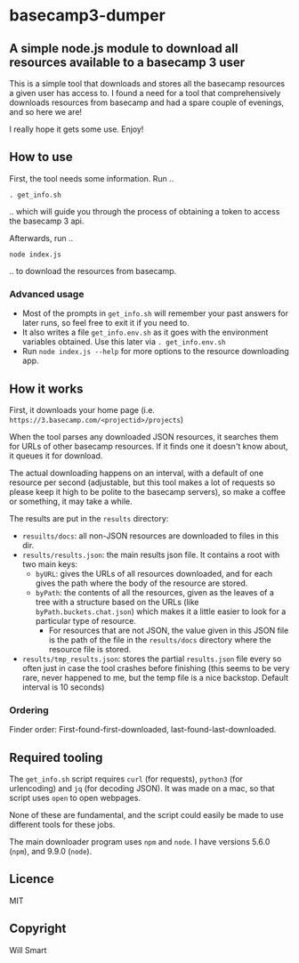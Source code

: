 # basecamp3-dumper

## A simple node.js module to download all resources available to a basecamp 3 user

This is a simple tool that downloads and stores all the basecamp resources a given user has access to. I found a need for a tool that comprehensively downloads resources from basecamp and had a spare couple of evenings, and so here we are!

I really hope it gets some use. Enjoy!

## How to use

First, the tool needs some information. Run ..

    . get_info.sh

.. which will guide you through the process of obtaining a token to access the basecamp 3 api.

Afterwards, run ..

    node index.js

.. to download the resources from basecamp.

### Advanced usage

- Most of the prompts in `get_info.sh` will remember your past answers for later runs, so feel free to exit it if you need to.
- It also writes a file `get_info.env.sh` as it goes with the environment variables obtained. Use this later via `. get_info.env.sh`
- Run `node index.js --help` for more options to the resource downloading app.

## How it works

First, it downloads your home page (i.e. `https://3.basecamp.com/<projectid>/projects`)

When the tool parses any downloaded JSON resources, it searches them for URLs of other basecamp resources. If it finds one it doesn't know about, it queues it for download.

The actual downloading happens on an interval, with a default of one resource per second (adjustable, but this tool makes a lot of requests so please keep it high to be polite to the basecamp servers), so make a coffee or something, it may take a while.

The results are put in the `results` directory:

- `resuilts/docs`: all non-JSON resources are downloaded to files in this dir.
- `results/results.json`: the main results json file. It contains a root with two main keys:
  - `byURL`: gives the URLs of all resources downloaded, and for each gives the path where the body of the resource are stored.
  - `byPath`: the contents of all the resources, given as the leaves of a tree with a structure based on the URLs (like `byPath.buckets.chat.json`) which makes it a little easier to look for a particular type of resource.
    - For resources that are not JSON, the value given in this JSON file is the path of the file in the `results/docs` directory where the resource file is stored.
- `results/tmp_results.json`: stores the partial `results.json` file every so often just in case the tool crashes before finishing (this seems to be very rare, never happened to me, but the temp file is a nice backstop. Default interval is 10 seconds)

### Ordering

Finder order: First-found-first-downloaded, last-found-last-downloaded.

## Required tooling

The `get_info.sh` script requires `curl` (for requests), `python3` (for urlencoding) and `jq` (for decoding JSON).
It was made on a mac, so that script uses `open` to open webpages.

None of these are fundamental, and the script could easily be made to use different tools for these jobs.

The main downloader program uses `npm` and `node`.
I have versions 5.6.0 (`npm`), and 9.9.0 (`node`).

## Licence

MIT

## Copyright

Will Smart
